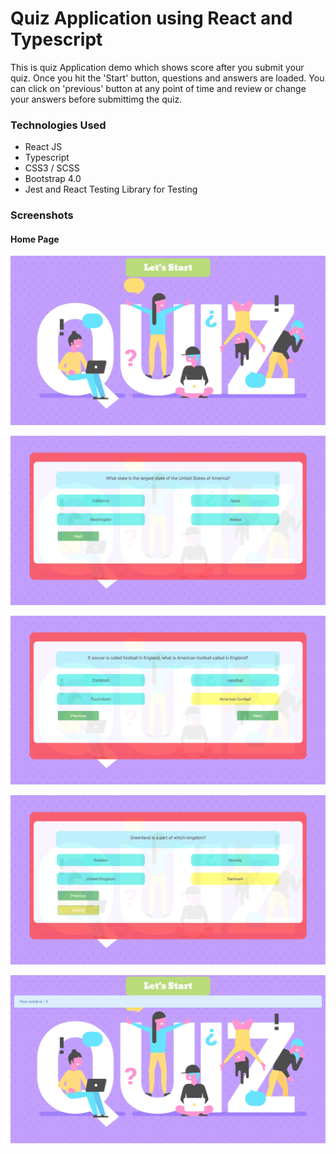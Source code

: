 # Quiz Application using React and Typescript
This is quiz Application demo which shows score after you submit your quiz. Once you hit the 'Start' button, questions and answers are loaded. You can click on 'previous' button at any point of time and review or change your answers before submittimg the quiz. 

### Technologies Used
* React JS
* Typescript
* CSS3 / SCSS
* Bootstrap 4.0
* Jest and React Testing Library for Testing

 ### Screenshots

 #### Home Page

 ![Alt text](https://github.com/supriti23/quiz/blob/main/screenshots/Screenshot%20Home%20Page.jpg "Home Page")

 ![Alt text](https://github.com/supriti23/quiz/blob/main/screenshots/question.png "Question Demo")

 ![Alt text](https://github.com/supriti23/quiz/blob/main/screenshots/selected%20answer.jpg "Selected Answer")

 ![Alt text](https://github.com/supriti23/quiz/blob/main/screenshots/submit.jpg "On the last question Submit button appears")

 ![Alt text](https://github.com/supriti23/quiz/blob/main/screenshots/score.jpg "Score appears and you can again start the quiz")

  

 
